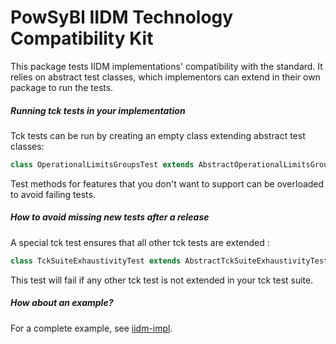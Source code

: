 PowSyBl IIDM Technology Compatibility Kit
=========================================

This package tests IIDM implementations' compatibility with the standard.
It relies on abstract test classes, which implementors can extend in their own package to run the tests.

##### Running tck tests in your implementation

Tck tests can be run by creating an empty class extending abstract test classes:

```java
class OperationalLimitsGroupsTest extends AbstractOperationalLimitsGroupsTest {}
```

Test methods for features that you don't want to support can be overloaded to avoid failing tests.

##### How to avoid missing new tests after a release

A special tck test ensures that all other tck tests are extended :

```java
class TckSuiteExhaustivityTest extends AbstractTckSuiteExhaustivityTest {}
```

This test will fail if any other tck test is not extended in your tck test suite.

##### How about an example?

For a complete example, see [iidm-impl](../iidm-impl/src/test/java/com/powsybl/iidm/network/impl/tck).
